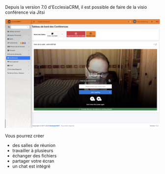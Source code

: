 Depuis la version 7.0 d'EcclesiaCRM, il est possible de faire de la visio conférence via Jitsi

![Screenshot](../../img/visio/visio_overview.png)

Vous pourrez créer

- des salles de réunion
- travailler à plusieurs
- échanger des fichiers
- partager votre écran
- un chat est intégré
